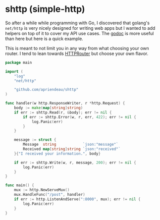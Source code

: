 # shttp (simple-http)

So after a while while programming with Go, I discovered that
golang's `net/http` is very nicely designed for writing web apps
but I wanted to add helpers on top of it to cover my API use cases.
The [godoc](https://godoc.org/github.com/apriendeau/shttp) is more
useful than here but here is a quick example.

This is meant to not limit you in any way from what choosing your own
router. I tend to lean towards [HTTPRouter](https://github.com/julienschmidt/httprouter)
but choose your own flavor.

```go
package main

import (
	"log"
	"net/http"

	"github.com/apriendeau/shttp"
)

func handler(w http.ResponseWriter, r *http.Request) {
	body := make(map[string]string)
	if err := shttp.Read(r, &body); err != nil {
		if err := shttp.Error(w, r, err, 422); err != nil {
			log.Panic(err)
		}
	}

	message := struct {
		Message  string            `json:"message"`
		Received map[string]string `json:"received"`
	}{"I received your information.", body}

	if err := shttp.Write(w, r, message, 200); err != nil {
		log.Panic(err)
	}
}

func main() {
	mux := http.NewServeMux()
	mux.HandleFunc("/post", handler)
	if err := http.ListenAndServe(":8000", mux); err != nil {
		log.Panic(err)
	}
}
```
